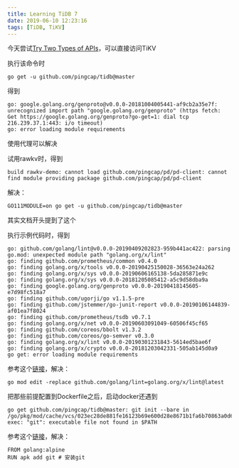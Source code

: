```yaml
---
title: Learning TiDB 7
date: 2019-06-10 12:23:16
tags: [TiDB, TiKV]
---
```


今天尝试[Try Two Types of APIs][1]，可以直接访问TiKV

执行该命令时
```
go get -u github.com/pingcap/tidb@master
```

得到
```
go: google.golang.org/genproto@v0.0.0-20181004005441-af9cb2a35e7f: unrecognized import path "google.golang.org/genproto" (https fetch: Get https://google.golang.org/genproto?go-get=1: dial tcp 216.239.37.1:443: i/o timeout)
go: error loading module requirements
```

使用代理可以解决


试用rawkv时，得到
```
build rawkv-demo: cannot load github.com/pingcap/pd/pd-client: cannot find module providing package github.com/pingcap/pd/pd-client
```

解决：
```shell
GO111MODULE=on go get -u github.com/pingcap/tidb@master
```
其实文档开头提到了这个



执行示例代码时，得到
```
go: github.com/golang/lint@v0.0.0-20190409202823-959b441ac422: parsing go.mod: unexpected module path "golang.org/x/lint"
go: finding github.com/prometheus/common v0.4.0
go: finding golang.org/x/tools v0.0.0-20190425150028-36563e24a262
go: finding golang.org/x/sys v0.0.0-20190606165138-5da285871e9c
go: finding golang.org/x/sys v0.0.0-20181205085412-a5c9d58dba9a
go: finding google.golang.org/genproto v0.0.0-20190418145605-e7d98fc518a7
go: finding github.com/ugorji/go v1.1.5-pre
go: finding github.com/jstemmer/go-junit-report v0.0.0-20190106144839-af01ea7f8024
go: finding github.com/prometheus/tsdb v0.7.1
go: finding golang.org/x/net v0.0.0-20190603091049-60506f45cf65
go: finding github.com/coreos/bbolt v1.3.2
go: finding github.com/coreos/go-semver v0.3.0
go: finding golang.org/x/lint v0.0.0-20190301231843-5614ed5bae6f
go: finding golang.org/x/crypto v0.0.0-20181203042331-505ab145d0a9
go get: error loading module requirements
```

参考这个[链接][2]，解决：
```shell
go mod edit -replace github.com/golang/lint=golang.org/x/lint@latest
```

把那些前提配置到Dockerfile之后，启动docker还遇到
```
go get github.com/pingcap/tidb@master: git init --bare in /go/pkg/mod/cache/vcs/023ec28de881fe16123b69e600d28e8671b1fa6b70863a0d65ca08ea4bcc7d6d: exec: "git": executable file not found in $PATH
```

参考这个[链接][3]，解决：
```shell
FROM golang:alpine
RUN apk add git # 安装git
```


[1]: https://github.com/tikv/tikv/blob/master/docs/clients/go-client-api.md
[2]: https://github.com/golang/lint/issues/446#issuecomment-483638233
[3]: https://stackoverflow.com/questions/36044275/golang-go-get-command-showing-go-missing-git-command-error
